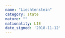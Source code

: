 ```yaml
---
name: "Liechtenstein"
category: state
nature: ""
nationality: LIE
date_signed: '2018-11-12'
---
```

    